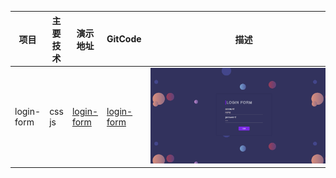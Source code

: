 | 项目         | 主要技术 | 演示地址                                                | GitCode                                                      | 描述                  |
| ------------ | -------- | ------------------------------------------------------- | ------------------------------------------------------------ | --------------------- |
| login-form |css js | [login-form](https://lsk_ciao.gitee.io/login-form/) | [login-form](https://gitee.com/lsk_ciao/login-form) | <div style="width: 300px;" class="maxImg"> ![](../img/login.jpg) </div> |
